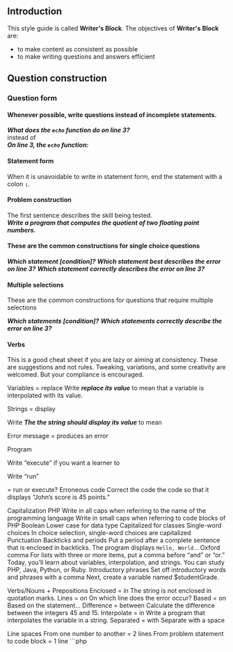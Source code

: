 ## Introduction

This style guide is called **Writer's Block**. The objectives of **Writer's Block** are:
- to make content as consistent as possible
- to make writing questions and answers efficient

## Question construction

### Question form

#### Whenever possible, write questions instead of incomplete statements.
***What does the `echo` function do on line 3?***
</br>
instead of
</br>
***On line 3, the `echo` function:***

#### Statement form
When it is unavoidable to write in statement form, end the statement with a colon <code>**:**</code>. 

#### Problem construction

The first sentence describes the skill being tested.
</br>
***Write a program that computes the quotient of two floating point numbers.***

#### These are the common constructions for single choice questions

***Which statement [condition]?***
***Which statement best describes the error on line 3?***
***Which statement correctly describes the error on line 3?***

#### Multiple selections

These are the common constructions for questions that require multiple selections

***Which statements [condition]?***
***Which statements correctly describe the error on line 3?***

#### Verbs

This is a good cheat sheet if you are lazy or aiming at consistency. These are suggestions and not rules. Tweaking, variations, and some creativity are welcomed. But your compliance is encouraged.

Variables = replace
Write ***replace its value*** to mean that a variable is interpolated with its value. 

Strings = display

Write ***The the string should display its value*** to mean 

Error message = produces an error

Program

Write “execute” if you want a learner to 

Write “run”

 = run or execute?
Erroneous code
Correct the code the code so that it displays “John’s score is 45 points.”

Capitalization
PHP
Write in all caps when referring to the name of the programming language
Write in small caps when referring to code blocks of PHP
Boolean
Lower case for data type
Capitalized for classes
Single-word choices 
In choice selection, single-word choices are capitalized
Punctuation
Backticks and periods 
Put a period after a complete sentence that is enclosed in backticks. 
The program displays `Hello, World.`.
Oxford comma
	For lists with three or more items, put a comma before “and” or “or.”
	Today, you’ll learn about variables, interpolation, and strings.
	You can study PHP, Java, Python, or Ruby.
Introductory phrases
	Set off introductory words and phrases with a comma
	Next, create a variable named $studentGrade.

Verbs/Nouns + Prepositions
Enclosed = in
	The string is not enclosed in quotation marks. 
Lines = on
	On which line does the error occur?
Based = on
	Based on the statement...
Difference = between
	Calculate the difference between the integers 45 and 15. 
Interpolate = in
	Write a program that interpolates the variable in a string.
Separated = with 
 	Separate with a space


Line spaces
From one number to another = 2 lines
From problem statement to code block = 1 line ```php
<?php
From end of code block to annotation of question type = no space



Word order for:
compound nouns
terms with multiple words
subtraction operator `-`
subtraction `-` and addition `+`
terms that contain a symbol
open curly brace `{`
Multiplication operator  `*`
the `define()` function




Things to look out for when editing:

Structure
Spelling
Grammar 
Punctuation
Tenses
Vocabulary
Clarity
Readability
Characterization
Descriptions
Tone
Contradictions
Inconsistencies